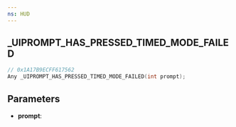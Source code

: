 ```yaml
---
ns: HUD
---
```

## _UIPROMPT_HAS_PRESSED_TIMED_MODE_FAILED

```c
// 0x1A17B9ECFF617562
Any _UIPROMPT_HAS_PRESSED_TIMED_MODE_FAILED(int prompt);
```

## Parameters
* **prompt**:
